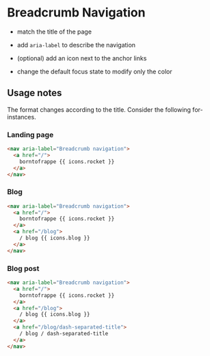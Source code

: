 # Breadcrumb Navigation

- match the title of the page

- add `aria-label` to describe the navigation

- (optional) add an icon next to the anchor links

- change the default focus state to modify only the color

## Usage notes

The format changes according to the title. Consider the following for-instances.

### Landing page

```html
<nav aria-label="Breadcrumb navigation">
  <a href="/">
    borntofrappe {{ icons.rocket }}
  </a>
</nav>
```

### Blog

```html
<nav aria-label="Breadcrumb navigation">
  <a href="/">
    borntofrappe {{ icons.rocket }}
  </a>
  <a href="/blog">
    / blog {{ icons.blog }}
  </a>
</nav>
```

### Blog post

```html
<nav aria-label="Breadcrumb navigation">
  <a href="/">
    borntofrappe {{ icons.rocket }}
  </a>
  <a href="/blog">
    / blog {{ icons.blog }}
  </a>
  <a href="/blog/dash-separated-title">
    / blog / dash-separated-title
  </a>
</nav>
```
